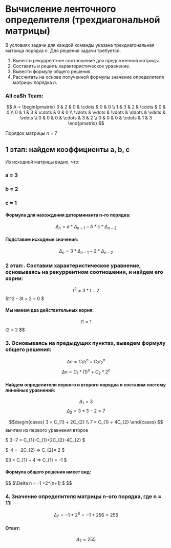 
# Вычисление ленточного определителя (трехдиагональной матрицы)  
В условиях задачи для каждой команды указана трехдиагональная матрица порядка *n*. Для решения задачи требуется:  
1. Вывести рекуррентное соотношение для предложенной матрицы.  
2. Составить и решить характеристическое уравнение.  
3. Вывести формулу общего решения.  
4. Рассчитать на основе полученной формулы значение определителя матрицы порядка *n*.


### All ca$h Team: 

$$    
A =     
 \begin{pmatrix}    
  3 & 2 & 0 & \cdots & 0 & 0 \\    
  1 & 3 & 2 & \cdots & 0 & 0 \\    
  0 & 1 & 3 & \cdots & 0 & 0 \\    
  \vdots  & \vdots & \vdots & \ddots & \vdots & \vdots  \\    
  0 & 0 & 0 & \cdots & 3 & 2 \\    
  0 & 0 & 0 & \cdots & 1 & 3     
 \end{pmatrix}    
$$

Порядок матрицы *n* = 7 

## 1 этап: найдем коэффициенты a, b, c
Из исходной матрицы видно, что:
### a = 3
### b = 2
### c = 1

#### Формула для нахождения детерминанта n-го порядка:
$$
\Delta_{n} = a * \Delta_{n-1} - b * c * \Delta_{n-2}
$$
#### Подставим исходные значения:
$$
\Delta_{n} = 3 * \Delta_{n-1} - 2 * \Delta_{n-2}
$$
### 2 этап:. Составим характеристическое уравнение, основываясь на рекуррентном соотношении, и найдем его корни:
$$
t^2 = 3 * t - 2
$$
$t^2 - 3t + 2 = 0 $
#### Мы имеем два действительных корня:
$$
t1 = 1
$$
t2 = 2
$$
### 3. Основываясь на предыдущих пунктах, выведем формулу общего решения:
$$
\Delta n = С_{1}t_{1}^n + С_{2}t_{2}^n 
$$
$$
\Delta n = С_{1}*(1)^n + С_{2}*2^n 
$$
#### Найдем определители первого и второго порядка  и составим систему линейных уравнений:
$$
\Delta_{1} = 3 
$$
$$
\Delta_{2} = 3 * 3 - 2 = 7 
$$

$$\begin{cases}
3 = С_{1} + 2С_{2} \\ 
7 = С_{1} + 4С_{2} 
\end{cases} $$
 вычтем из первого уравнения второе

$ 3 -7 = С_{1}-С_{1}+2С_{2}-4С_{2} $

$-4 = -2С_{2} => С_{2}= 2 $

$3 = С_{1} + 4  => С_{1} = -1 $

#### Формула общего решения имеет вид:
$$
$\Delta n = -1 +2^(n+1) $
$$
### 4. Значение определителя матрицы n-ого порядка, где n = 11:
$$
\Delta_{7}  = -1 + 2^8 = -1 + 256 = 255
$$
#### Ответ:
$$
\Delta_{7}  = 255
$$









